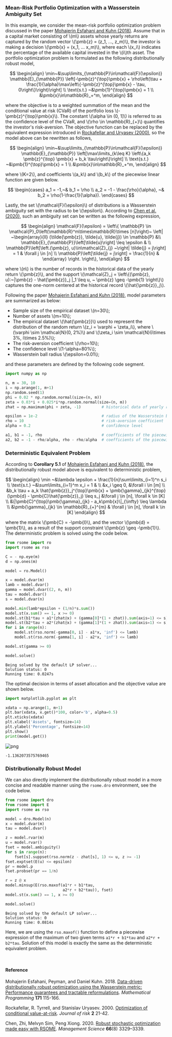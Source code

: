 <script src="https://cdn.mathjax.org/mathjax/latest/MathJax.js?config=TeX-AMS-MML_HTMLorMML" type="text/javascript"></script>

### Mean-Risk Portfolio Optimization with a Wasserstein Ambiguity Set

In this example, we consider the mean-risk portfolio optimization problem discussed in the paper [Mohajerin Esfahani and Kuhn (2018)](#ref1). Assume that in a capital market consisting of \\(m\\) assets whose yearly returns are captured by the random vector \\(\pmb{z} = (z_1, ..., z_m)\\), the investor is making a decision \\(\pmb{x} = (x_1, ... x_m)\\), where each \\(x_i\\) indicates the percentage of the available capital invested in the \\(i\\)th asset. The portfolio optimization problem is formulated as the following distributionally robust model,

$$
\begin{align}
\min~&\sup\limits_{\mathbb{P}\in\mathcal{F}(\epsilon)} \mathbb{E}_{\mathbb{P}} \left[-\pmb{z}^{\top}\pmb{x} + \rho\left(\tau + \frac{1}{\alpha}\max\left\{-\pmb{z}^{\top}\pmb{x} - \tau, 0\right\}\right)\right] \\
\text{s.t.} ~&\pmb{1}^{\top}\pmb{x} = 1 \\
&\pmb{x}\in\mathbb{R}_+^m,
\end{align}
$$

where the objective is to a weighted summation of the mean and the conditional value at risk (CVaR) of the portfolio loss \\(-\pmb{z}^{\top}\pmb{x}\\). The constant \\(\alpha \in (0, 1]\\) is referred to as the confidence level of the CVaR, and \\(\rho \in \mathbb{R}_{+}\\) quantifies the investor's risk-aversion. The objective function can be replaced by the equivalent expression introduced in [Rockafellar and Uryasev (2000)](#ref2), so the model above can be rewritten as follows,

$$
\begin{align}
\min~&\sup\limits_{\mathbb{P}\in\mathcal{F}(\epsilon)} \mathbb{E}_{\mathbb{P}} \left[\max\limits_{k\leq K} \left\{a_k \pmb{z}^{\top} \pmb{x} + b_k \tau\right\}\right] \\
\text{s.t.} ~&\pmb{1}^{\top}\pmb{x} = 1 \\
&\pmb{x}\in\mathbb{R}_+^m,
\end{align}
$$

where \\(K=2\\), and coefficients \\(a_k\\) and \\(b_k\\) of the piecewise linear function are given below.

$$
\begin{cases}
a_1 = -1,~& b_1 = \rho \\
a_2 = -1 - \frac{\rho}{\alpha}, ~& b_2 = \rho(1-\frac{1}{\alpha}).
\end{cases}
$$

Lastly, the set \\(\mathcal{F}(\epsilon)\\) of distributions is a Wasserstein ambiguity set with the radius to be \\(\epsilon\\). According to [Chen et al. (2020)](#ref3), such an ambiguity set can be written as the following expression,

$$
\begin{align}
\mathcal{F}(\epsilon) = \left\{
\mathbb{P} \in \mathcal{P}_0\left(\mathbb{R}^m\times\mathbb{R}\times [n]\right)~ \left|
~\begin{array}{ll}
(\tilde{\pmb{z}}, \tilde{u}, \tilde{j}) \in \mathbb{P} &\\
\mathbb{E}_{\mathbb{P}}\left[\tilde{u}\right] \leq \epsilon & \\
\mathbb{P}\left[\left.(\pmb{z}, u)\in\mathcal{Z}_{j} ~\right| \tilde{j} = j\right] = 1 & \forall j \in [n] \\
\mathbb{P}\left[\tilde{j} = j\right] = \frac{1}{n} &
\end{array}
\right.
\right\},
\end{align}
$$

where \\(n\\) is the number of records in the historical data of the yearly return \\(\pmb{z}\\), and the support \\(\mathcal{Z}_j = \left\\{(\pmb{z}, u):~\|\pmb{z} - \hat{\pmb{z}}_j \|_1 \leq u, ~ \pmb{z} \geq -\pmb{1} \right\\}\\) captures the one-norm centered at the historical record \\(\hat{\pmb{z}}_j\\). 

Following the paper [Mohajerin Esfahani and Kuhn (2018)](#ref1), model parameters are summarized as below:

- Sample size of the empirical dataset \\(n=30\\);
- Number of assets \\(m=10\\);
- The empirical dataset \\(\hat{\pmb{z}}\\) used to represent the distribution of the random return \\(z_i = \varphi + \zeta_i\\), where \\(\varphi \sim \mathcal{N}(0, 2\%)\\) and \\(\zeta_i \sim \mathcal{N}(i\times 3\%, i\times 2.5\%)\\);
- The risk-aversion coefficient \\(\rho=10\\);
- The confidence level \\(1-\alpha=80\%\\);
- Wasserstein ball radius \\(\epsilon=0.01\\);

and these parameters are defined by the following code segment. 

```python
import numpy as np

n, m = 30, 10
i = np.arange(1, m+1)
np.random.seed(1)
phi = 0.02 * np.random.normal(size=(n, m))
zeta = 0.03*i + 0.025*i*np.random.normal(size=(n, m))
zhat = np.maximum(phi + zeta, -1)         # historical data of yearly return

epsilon = 1e-2                            # radius of the Wasserstein ball
rho = 10                                  # risk-aversion coefficient
alpha = 0.2                               # confidence level

a1, b1 = -1, rho                          # coefficients of the piecewise expression
a2, b2 = -1 - rho/alpha, rho - rho/alpha  # coefficients of the piecewise expression
```


### Deterministic Equivalent Problem

According to <b>Corollary 5.1</b> of [Mohajerin Esfahani and Kuhn (2018)](#ref1), the distributionally robust model above is equivalent to deterministic problem,

$$
\begin{align}
\min ~&\lambda \epsilon + \frac{1}{n}\sum\limits_{i=1}^n s_i \\
\text{s.t.} ~&\sum\limits_{i=1}^m x_i = 1 & \\
&x_i \geq 0, &\forall i \in [m] \\
&b_k \tau + a_k \hat{\pmb{z}}_j^{\top}\pmb{x} + \pmb{\gamma}_{jk}^{\top}(\pmb{d} - \pmb{C}\hat{\pmb{z}}_j) \leq s_j &\forall j \in [n], \forall k \in [K] \\
&\|\pmb{C}^{\top}\pmb{\gamma}_{jk} - a_k\pmb{x}\|_{\infty} \leq \lambda \\
&\pmb{\gamma}_{jk} \in \mathbb{R}_{+}^{m} & \forall j \in [n], \forall k \in [K]
\end{align}
$$

where the matrix \\(\pmb{C} = -\pmb{I}\\), and the vector \\(\pmb{d} = \pmb{1}\\), as a result of the support constraint \\(\pmb{z} \geq -\pmb{1}\\). The deterministic problem is solved using the code below.

```python
from rsome import ro
import rsome as rso

C = - np.eye(m)
d = np.ones(m)

model = ro.Model()

x = model.dvar(m)
lamb = model.dvar()
gamma = model.dvar((2, n, m))
tau = model.dvar()
s = model.dvar(n)

model.min(lamb*epsilon + (1/n)*s.sum())
model.st(x.sum() == 1, x >= 0)
model.st(b1*tau + a1*(zhat@x) + (gamma[0]*(1 + zhat)).sum(axis=1) <= s)
model.st(b2*tau + a2*(zhat@x) + (gamma[1]*(1 + zhat)).sum(axis=1) <= s)
for i in range(n):
    model.st(rso.norm(-gamma[0, i] - a1*x, 'inf') <= lamb)
    model.st(rso.norm(-gamma[1, i] - a2*x, 'inf') <= lamb)

model.st(gamma >= 0)

model.solve()
```

    Being solved by the default LP solver...
    Solution status: 0
    Running time: 0.0247s

The optimal decision in terms of asset allocation and the objective value are shown below.

```python
import matplotlib.pyplot as plt

xdata = np.arange(1, m+1)
plt.bar(xdata, x.get()*100, color='b', alpha=0.5)
plt.xticks(xdata)
plt.xlabel('Assets', fontsize=14)
plt.ylabel('Percentage', fontsize=14)
plt.show()
print(model.get())
```

![png](wass_portfolio_sol.png)

    -1.1362073575769465


### Distributionally Robust Model

We can also directly implement the distributionally robust model in a more concise and readable manner using the `rsome.dro` environment, see the code below.

```python
from rsome import dro
from rsome import E
import rsome as rso

model = dro.Model(n)
x = model.dvar(m)
tau = model.dvar()

z = model.rvar(m)
u = model.rvar()
fset = model.ambiguity()
for s in range(n):
    fset[s].suppset(rso.norm(z - zhat[s], 1) <= u, z >= -1)
fset.exptset(E(u) <= epsilon)
pr = model.p
fset.probset(pr == 1/n)

r = z @ x
model.minsup(E(rso.maxof(a1*r + b1*tau, 
                         a2*r + b2*tau)), fset)
model.st(x.sum() == 1, x >= 0)

model.solve()
```

    Being solved by the default LP solver...
    Solution status: 0
    Running time: 0.0814s

Here, we are using the `rso.maxof()` function to define a piecewise expression of the maximum of two given terms `a1*r + b1*tau` and `a2*r + b2*tau`. Solution of this model is exactly the same as the deterministic equivalent problem. 


<br>

#### Reference

<a id="ref1"></a>

Mohajerin Esfahani, Peyman, and Daniel Kuhn. 2018. [Data-driven distributionally robust optimization using the Wasserstein metric: Performance guarantees and tractable reformulations](https://link.springer.com/article/10.1007/s10107-017-1172-1). <i>Mathematical Programming</i> <b>171</b> 115-166.

<a id="ref2"></a>

Rockafellar, R. Tyrrell, and Stanislav Uryasev. 2000. [Optimization of conditional value-at-risk](https://citeseerx.ist.psu.edu/document?repid=rep1&type=pdf&doi=0df3ccfb652189488337202933d4151fc20ac31d). <i>Journal of risk</i> <b>2</b> 21-42.

<a id="ref3"></a>

Chen, Zhi, Melvyn Sim, Peng Xiong. 2020. [Robust stochastic optimization made easy with RSOME](https://pubsonline.informs.org/doi/abs/10.1287/mnsc.2020.3603). <i>Management Science</i> <b>66</b>(8) 3329–3339.